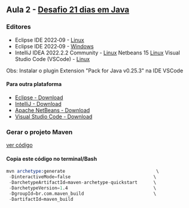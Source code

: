 ## Aula 2 - [Desafio 21 dias em Java](../../README.md)

### Editores

* Eclipse IDE 2022‑09 - [Linux](https://eclipse.c3sl.ufpr.br/oomph/epp/2022-09/R/eclipse-inst-jre-linux64.tar.gz)
* Eclipse IDE 2022‑09 - [Windows](https://eclipse.c3sl.ufpr.br/technology/epp/downloads/release/2022-09/R/eclipse-java-2022-09-R-win32-x86_64.zip)
* IntelliJ IDEA 2022.2.2 Community - [Linux](https://download.jetbrains.com/idea/ideaIC-2022.2.2.tar.gz)
Netbeans 15 [Linux](https://dlcdn.apache.org/netbeans/netbeans/15/netbeans-15-bin.zip)
Visual Studio Code (VSCode) - [Linux](https://code.visualstudio.com/sha/download?build=stable&os=linux-x64)

Obs: Instalar o plugin Extension "Pack for Java v0.25.3" na IDE VSCode

 
 #### Para outra plataforma
 * [Eclipse - Download](https://www.eclipse.org/downloads/packages/)
 * [IntelliJ - Download](https://www.jetbrains.com/pt-br/idea/download/)
 * [Apache NetBeans - Download](https://netbeans.apache.org/download/index.html)
 * [Visual Studio Code - Download](https://code.visualstudio.com/download#)

 ### Gerar o projeto Maven
 [ver código](./maven_project/)

 #### Copia este código no terminal/Bash

 ```s
mvn archetype:generate                                  \
  -DinteractiveMode=false                               \
  -DarchetypeArtifactId=maven-archetype-quickstart      \
  -DarchetypeVersion=1.4                                \
  -DgroupId=br.com.maven_build                          \
  -DartifactId=maven_build 
 ```